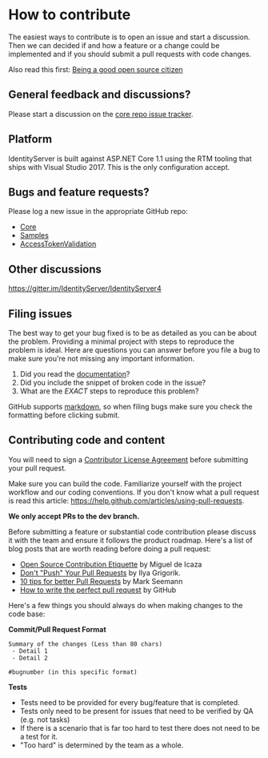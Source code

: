 # How to contribute

The easiest ways to contribute is to open an issue and start a discussion. 
Then we can decided if and how a feature or a change could be implemented and if you should submit a pull requests with code changes.

Also read this first: [Being a good open source citizen](https://hackernoon.com/being-a-good-open-source-citizen-9060d0ab9732#.x3hocgw85)

## General feedback and discussions?
Please start a discussion on the [core repo issue tracker](https://github.com/IdentityServer/IdentityServer4/issues).

## Platform
IdentityServer is built against ASP.NET Core 1.1 using the RTM tooling that ships with Visual Studio 2017. This is the only configuration accept.

## Bugs and feature requests?
Please log a new issue in the appropriate GitHub repo:

* [Core](https://github.com/IdentityServer/IdentityServer4)
* [Samples](https://github.com/IdentityServer/IdentityServer4.Samples)
* [AccessTokenValidation](https://github.com/IdentityServer/IdentityServer4.AccessTokenValidation)

## Other discussions
https://gitter.im/IdentityServer/IdentityServer4

## Filing issues
The best way to get your bug fixed is to be as detailed as you can be about the problem.
Providing a minimal project with steps to reproduce the problem is ideal.
Here are questions you can answer before you file a bug to make sure you're not missing any important information.

1. Did you read the [documentation](https://docs.identityserver.io)?
2. Did you include the snippet of broken code in the issue?
3. What are the *EXACT* steps to reproduce this problem?

GitHub supports [markdown](http://github.github.com/github-flavored-markdown/), so when filing bugs make sure you check the formatting before clicking submit.

## Contributing code and content
You will need to sign a [Contributor License Agreement](https://cla.dotnetfoundation.org/) before submitting your pull request. 

Make sure you can build the code. Familiarize yourself with the project workflow and our coding conventions. If you don't know what a pull request is read this article: https://help.github.com/articles/using-pull-requests.

**We only accept PRs to the dev branch.**

Before submitting a feature or substantial code contribution please discuss it with the team and ensure it follows the product roadmap. Here's a list of blog posts that are worth reading before doing a pull request:

* [Open Source Contribution Etiquette](http://tirania.org/blog/archive/2010/Dec-31.html) by Miguel de Icaza
* [Don't "Push" Your Pull Requests](http://www.igvita.com/2011/12/19/dont-push-your-pull-requests/) by Ilya Grigorik.
* [10 tips for better Pull Requests](http://blog.ploeh.dk/2015/01/15/10-tips-for-better-pull-requests/) by Mark Seemann
* [How to write the perfect pull request](https://github.com/blog/1943-how-to-write-the-perfect-pull-request) by GitHub

Here's a few things you should always do when making changes to the code base:

**Commit/Pull Request Format**

```
Summary of the changes (Less than 80 chars)
 - Detail 1
 - Detail 2

#bugnumber (in this specific format)
```

**Tests**

-  Tests need to be provided for every bug/feature that is completed.
-  Tests only need to be present for issues that need to be verified by QA (e.g. not tasks)
-  If there is a scenario that is far too hard to test there does not need to be a test for it.
  - "Too hard" is determined by the team as a whole.
